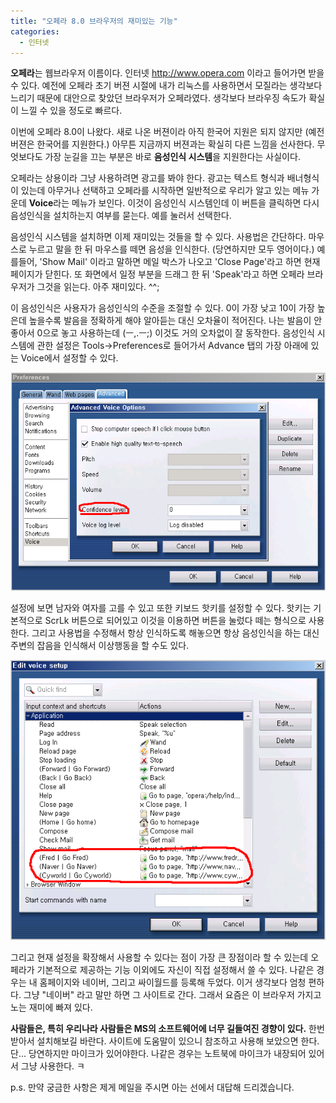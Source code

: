 ```yaml
---
title: "오페라 8.0 브라우저의 재미있는 기능"
categories:
  - 인터넷
---
```


**오페라**는 웹브라우저 이름이다. 인터넷 <http://www.opera.com> 이라고 들어가면 받을 수 있다. 예전에 오페라 초기 버젼 시절에 내가 리눅스를 사용하면서 모질라는 생각보다 느리기 때문에 대안으로 찾았던 브라우저가 오페라였다. 생각보다 브라우징 속도가 확실이 느낄 수 있을 정도로 빠르다.  
  
이번에 오페라 8.0이 나왔다. 새로 나온 버젼이라 아직 한국어 지원은 되지 않지만 (예전 버젼은 한국어를 지원한다.) 아무튼 지금까지 버젼과는 확실히 다른 느낌을 선사한다. 무엇보다도 가장 눈길을 끄는 부분은 바로 **음성인식 시스템**을 지원한다는 사실이다.  
  
오페라는 상용이라 그냥 사용하려면 광고를 봐야 한다. 광고는 텍스트 형식과 배너형식이 있는데 아무거나 선택하고 오페라를 시작하면 일반적으로 우리가 알고 있는 메뉴 가운데 **Voice**라는 메뉴가 보인다. 이것이 음성인식 시스템인데 이 버튼을 클릭하면 다시 음성인식을 설치하는지 여부를 묻는다. 예를 눌러서 선택한다.  
  
음성인식 시스템을 설치하면 이제 재미있는 것들을 할 수 있다. 사용법은 간단하다. 마우스로 누르고 말을 한 뒤 마우스를 떼면 음성을 인식한다. (당연하지만 모두 영어이다.) 예를들어, 'Show Mail' 이라고 말하면 메일 박스가 나오고 'Close Page'라고 하면 현재 페이지가 닫힌다. 또 화면에서 일정 부분을 드래그 한 뒤 'Speak'라고 하면 오페라 브라우저가 그것을 읽는다. 아주 재미있다. ^^;  
  
이 음성인식은 사용자가 음성인식의 수준을 조절할 수 있다. 0이 가장 낮고 10이 가장 높은데 높을수록 발음을 정확하게 해야 알아듣는 대신 오차율이 적어진다. 나는 발음이 안좋아서 0으로 놓고 사용하는데 (ㅡ,.ㅡ;) 이것도 거의 오차없이 잘 동작한다. 음성인식 시스템에 관한 설정은 Tools->Preferences로 들어가서 Advance 탭의 가장 아래에 있는 Voice에서 설정할 수 있다.  
  
![](/assets/images/posts/2005/04/gk200000000073.png)
  
설정에 보면 남자와 여자를 고를 수 있고 또한 키보드 핫키를 설정할 수 있다. 핫키는 기본적으로 ScrLk 버튼으로 되어있고 이것을 이용하면 버튼을 눌렀다 떼는 형식으로 사용한다. 그리고 사용법을 수정해서 항상 인식하도록 해놓으면 항상 음성인식을 하는 대신 주변의 잡음을 인식해서 이상행동을 할 수도 있다.  
  
![](/assets/images/posts/2005/04/gk200000000074.png)
  
그리고 현재 설정을 확장해서 사용할 수 있다는 점이 가장 큰 장점이라 할 수 있는데 오페라가 기본적으로 제공하는 기능 이외에도 자신이 직접 설정해서 쓸 수 있다. 나같은 경우는 내 홈페이지와 네이버, 그리고 싸이월드를 등록해 두었다. 이거 생각보다 엄청 편하다. 그냥 "네이버" 라고 말만 하면 그 사이트로 간다. 그래서 요즘은 이 브라우저 가지고 노는 재미에 빠져 있다.  
  
**사람들은, 특히 우리나라 사람들은 MS의 소프트웨어에 너무 길들여진 경향이 있다.** 한번 받아서 설치해보길 바란다. 사이트에 도움말이 있으니 참조하고 사용해 보았으면 한다. 단... 당연하지만 마이크가 있어야한다. 나같은 경우는 노트북에 마이크가 내장되어 있어서 그냥 사용한다. ㅋ  
  
  
p.s. 만약 궁금한 사항은 제게 메일을 주시면 아는 선에서 대답해 드리겠습니다.
